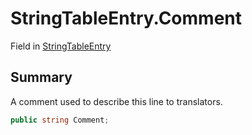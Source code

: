 # StringTableEntry.Comment

Field in [StringTableEntry](api/csharp/yarn.unity.stringtableentry.md)

## Summary


A comment used to describe this line to translators.


```csharp
public string Comment;
```

